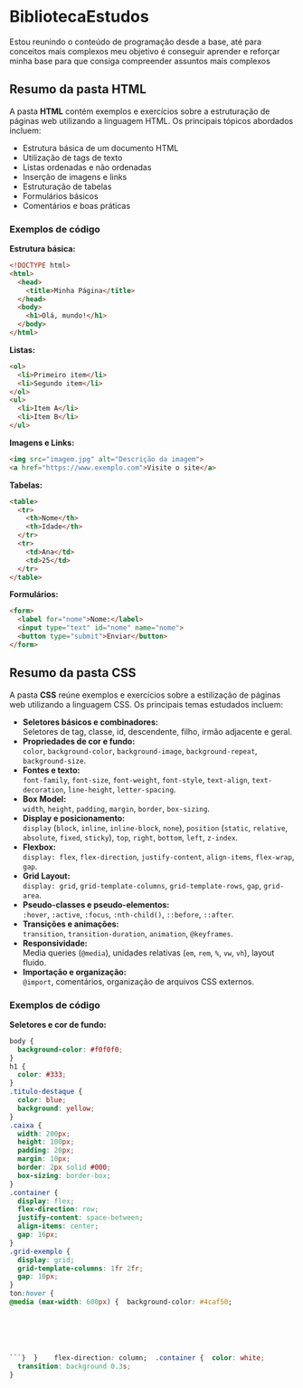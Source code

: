 # BibliotecaEstudos
Estou reunindo o conteúdo de programação desde a base, até para conceitos mais complexos meu objetivo é conseguir aprender e reforçar minha base para que consiga compreender assuntos mais complexos

## Resumo da pasta HTML

A pasta **HTML** contém exemplos e exercícios sobre a estruturação de páginas web utilizando a linguagem HTML. Os principais tópicos abordados incluem:

- Estrutura básica de um documento HTML
- Utilização de tags de texto
- Listas ordenadas e não ordenadas
- Inserção de imagens e links
- Estruturação de tabelas
- Formulários básicos
- Comentários e boas práticas

### Exemplos de código

**Estrutura básica:**
```html
<!DOCTYPE html>
<html>
  <head>
    <title>Minha Página</title>
  </head>
  <body>
    <h1>Olá, mundo!</h1>
  </body>
</html>
```

**Listas:**
```html
<ol>
  <li>Primeiro item</li>
  <li>Segundo item</li>
</ol>
<ul>
  <li>Item A</li>
  <li>Item B</li>
</ul>
```

**Imagens e Links:**
```html
<img src="imagem.jpg" alt="Descrição da imagem">
<a href="https://www.exemplo.com">Visite o site</a>
```

**Tabelas:**
```html
<table>
  <tr>
    <th>Nome</th>
    <th>Idade</th>
  </tr>
  <tr>
    <td>Ana</td>
    <td>25</td>
  </tr>
</table>
```

**Formulários:**
```html
<form>
  <label for="nome">Nome:</label>
  <input type="text" id="nome" name="nome">
  <button type="submit">Enviar</button>
</form>
```

## Resumo da pasta CSS

A pasta **CSS** reúne exemplos e exercícios sobre a estilização de páginas web utilizando a linguagem CSS. Os principais temas estudados incluem:

- **Seletores básicos e combinadores:**  
  Seletores de tag, classe, id, descendente, filho, irmão adjacente e geral.
- **Propriedades de cor e fundo:**  
  `color`, `background-color`, `background-image`, `background-repeat`, `background-size`.
- **Fontes e texto:**  
  `font-family`, `font-size`, `font-weight`, `font-style`, `text-align`, `text-decoration`, `line-height`, `letter-spacing`.
- **Box Model:**  
  `width`, `height`, `padding`, `margin`, `border`, `box-sizing`.
- **Display e posicionamento:**  
  `display` (`block`, `inline`, `inline-block`, `none`), `position` (`static`, `relative`, `absolute`, `fixed`, `sticky`), `top`, `right`, `bottom`, `left`, `z-index`.
- **Flexbox:**  
  `display: flex`, `flex-direction`, `justify-content`, `align-items`, `flex-wrap`, `gap`.
- **Grid Layout:**  
  `display: grid`, `grid-template-columns`, `grid-template-rows`, `gap`, `grid-area`.
- **Pseudo-classes e pseudo-elementos:**  
  `:hover`, `:active`, `:focus`, `:nth-child()`, `::before`, `::after`.
- **Transições e animações:**  
  `transition`, `transition-duration`, `animation`, `@keyframes`.
- **Responsividade:**  
  Media queries (`@media`), unidades relativas (`em`, `rem`, `%`, `vw`, `vh`), layout fluido.
- **Importação e organização:**  
  `@import`, comentários, organização de arquivos CSS externos.

### Exemplos de código

**Seletores e cor de fundo:**
```css
body {
  background-color: #f0f0f0;
}
h1 {
  color: #333;
}
.titulo-destaque {
  color: blue;
  background: yellow;
}
.caixa {
  width: 200px;
  height: 100px;
  padding: 20px;
  margin: 10px;
  border: 2px solid #000;
  box-sizing: border-box;
}
.container {
  display: flex;
  flex-direction: row;
  justify-content: space-between;
  align-items: center;
  gap: 16px;
}
.grid-exemplo {
  display: grid;
  grid-template-columns: 1fr 2fr;
  gap: 10px;
}
ton:hover {
@media (max-width: 600px) {  background-color: #4caf50;






```}  }    flex-direction: column;  .container {  color: white;
  transition: background 0.3s;
}
```

